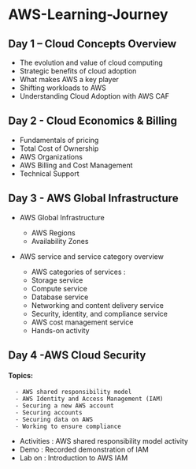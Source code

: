 # AWS-Learning-Journey

## Day 1 – Cloud Concepts Overview
 - The evolution and value of cloud computing
 - Strategic benefits of cloud adoption
 - What makes AWS a key player
 - Shifting workloads to AWS
 - Understanding Cloud Adoption with AWS CAF

## Day 2 - Cloud Economics & Billing 
 - Fundamentals of pricing
 - Total Cost of Ownership
 - AWS Organizations
 - AWS Billing and Cost Management
 - Technical Support

 ## Day 3 - AWS Global Infrastructure
 - AWS Global Infrastructure
      - AWS Regions
      - Availability Zones
      
   
 - AWS service and service category overview
      - AWS categories of services :
      - Storage service 
      - Compute service 
      - Database service 
      - Networking and content delivery service
      - Security, identity, and compliance service
      - AWS cost management service
      - Hands-on activity

 ## Day 4 -AWS Cloud Security
 #### Topics:
      - AWS shared responsibility model
      - AWS Identity and Access Management (IAM)
      - Securing a new AWS account
      - Securing accounts
      - Securing data on AWS
      - Working to ensure compliance
  - Activities : 
    AWS shared responsibility model activity
  - Demo :
    Recorded demonstration of IAM
  - Lab on :
    Introduction to AWS IAM
